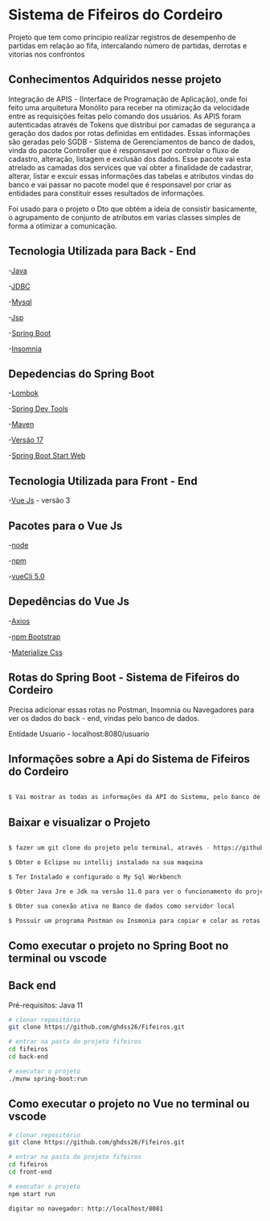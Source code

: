 # Sistema de Fifeiros do Cordeiro 

Projeto que tem como principio realizar registros de desempenho de partidas em relação ao fifa, intercalando número de partidas, derrotas e vitorias 
nos confrontos 

## Conhecimentos Adquiridos nesse projeto 

Integração de APIS - (Interface de Programação de Aplicação), onde foi feito uma arquitetura Monólito para receber na otimização da velocidade 
entre as requisições feitas pelo comando dos usuários. As APIS foram autenticadas através de Tokens que distribui por camadas de segurança 
a geração dos dados por rotas definidas em entidades. Essas informações são geradas pelo SGDB - Sistema de Gerenciamentos de banco de dados, vinda do 
pacote Controller que é responsavel por controlar o fluxo de cadastro, alteração, listagem e exclusão dos dados. Esse pacote vai esta atrelado as camadas
dos services que vai obter a finalidade de cadastrar, alterar, listar e excuir essas informações das tabelas e atributos vindas do banco e vai passar no 
pacote model que é responsavel por criar as entidades para constituir esses resultados de informações. 

Foi usado para o projeto o Dto que obtém a ideia de consistir basicamente, 
o agrupamento de conjunto de atributos em varias classes simples de forma a otimizar a comunicação.

## Tecnologia Utilizada para Back - End 

-[Java](https://www.java.com/pt-BR/download/ie_manual.jsp?locale=pt_BR) 

-[JDBC](https://www.oracle.com/br/database/technologies/appdev/jdbc.html) 

-[Mysql](https://www.mysql.com/)

-[Jsp](https://www.ibm.com/docs/pt-br/rsas/7.5.0?topic=files-javaserver-pages-jsp-technology) 

-[Spring Boot](https://spring.io/projects/spring-boot) 

-[Insomnia](https://insomnia.rest/download) 

## Depedencias do Spring Boot 

-[Lombok](https://imasters.com.br/back-end/projeto-lombok-escrevendo-menos-codigo-em-java) 

-[Spring Dev Tools](https://www.javatpoint.com/spring-boot-devtools) 

-[Maven](https://mvnrepository.com/artifact/org.springframework.boot/spring-boot-devtools)

-[Versão 17](https://www.oracle.com/br/java/technologies/javase/jdk17-archive-downloads.html)

-[Spring Boot Start Web](https://www.javatpoint.com/spring-boot-starter-web)

## Tecnologia Utilizada para Front - End 

-[Vue Js](https://vuejs.org/) - versão 3 

## Pacotes para o Vue Js 

-[node](https://nodejs.org/en/download) 

-[npm](https://docs.npmjs.com/downloading-and-installing-node-js-and-npm)

-[vueCli 5.0](https://www.npmjs.com/package/@vue/cli/v/5.0.8)

## Depedências do Vue Js 

-[Axios](https://axios-http.com/ptbr/docs/intro) 

-[npm Bootstrap](https://www.npmjs.com/package/bootstrap) 

-[Materialize Css](https://materializecss.com/)

## Rotas do Spring Boot - Sistema de Fifeiros do Cordeiro 

Precisa adicionar essas rotas no Postman, Insomnia ou Navegadores para ver os dados do back - end, vindas pelo banco de dados.

Entidade Usuario - localhost:8080/usuario 

## Informações sobre a Api do Sistema de Fifeiros do Cordeiro

  ```bash 
  
  $ Vai mostrar as todas as informações da API do Sistema, pelo banco de dados no programa Insomnia
 
```

## Baixar e visualizar o Projeto 

  ```bash 
  
  $ fazer um git clone do projeto pelo terminal, através - https://github.com/ghdss26/Cdp.git
  
  $ Obter o Eclipse ou intellij instalado na sua maquina
  
  $ Ter Instalado e configurado o My Sql Workbench 
  
  $ Obter Java Jre e Jdk na versão 11.0 para ver o funcionamento do projeto e Testar ele
  
  $ Obter sua conexão ativa no Banco de dados como servidor local 
  
  $ Possuir um programa Postman ou Insmonia para copiar e colar as rotas das entidades e ver o crud completo
 
```
## Como executar o projeto no Spring Boot no terminal ou vscode

## Back end
Pré-requisitos: Java 11

```bash
# clonar repositório
git clone https://github.com/ghdss26/Fifeiros.git

# entrar na pasta do projeto fifeiros
cd fifeiros 
cd back-end 

# executar o projeto
./mvnw spring-boot:run
```
## Como executar o projeto no Vue no terminal ou vscode

```bash
# clonar repositório
git clone https://github.com/ghdss26/Fifeiros.git

# entrar na pasta do projeto fifeiros
cd fifeiros 
cd front-end 

# executar o projeto
npm start run 

digitar no navegador: http://localhost/8081 
```

